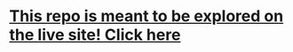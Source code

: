 # [This repo is meant to be explored on the live site! Click here](https://chad-stearns-bellyroy-component-examp.netlify.app/)